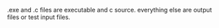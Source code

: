 .exe and .c files are executable and c source. everything else are output files or test input files.